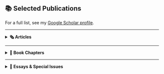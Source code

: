 ## 📚 Selected Publications

For a full list, see my [Google Scholar profile](https://scholar.google.com/citations?user=8jtmeYUAAAAJ&hl=en).

---

<details>
<summary><strong>🗞️ Articles</strong></summary>

<img src="pub5.png" alt="The ‘Ambroise Affair’: White Women, Black Men, and the Limits of Métissage in Revolution-Era Réunion" width="200"/>  
**[The ‘Ambroise Affair’...](https://drive.google.com/file/d/13HDaWQDQkAgnthVORFdYn4tqqhlsAguF/view?usp=sharing)**

<img src="pub1.png" alt="Église, État, et Esclavage : Les familles vendues comme « biens nationaux » à l’île de La Réunion pendant la Révolution française" width="200"/>  
**[Église, État, et Esclavage...](https://www.portail-esclavage-reunion.fr/documentaires/l-esclavage/leglise-et-lesclavage/eglise-etat-et-esclavage-les-familles-vendues-comme-biens-nationaux-a-lile-de-la-reunion-pendant-la-revolution-francaise/)**

<img src="pub0.jpg" alt="Looking for “Petit Jean”: Legacies of French-Colonial Louisiana in Arkansas" width="200"/>  
**[Looking for “Petit Jean”...](https://64parishes.org/looking-for-petit-jean)**

</details>

---

<details>
<summary><strong>📘 Book Chapters</strong></summary>

<img src="pub2.png" alt="Gender, Family, and Social Control: The Catholic Clergy and Slavery in the Eighteenth-Century Mascarenes" width="200"/>  
**[Gender, Family, and Social Control...](https://drive.google.com/file/d/1wrS2phtMkgjha5g6sPnsUbgIQzGT8S3Z/view?usp=sharing)**

<img src="pub3.png" alt="‘Free and Naturalized Frenchwomen’: Gender and the Politics of Race on Revolution-Era Bourbon Island" width="200"/>  
**[‘Free and Naturalized Frenchwomen’...](https://drive.google.com/file/d/1ro_OSNdbyXvhlbsgDIOxa0Bu_vPYurnD/view?usp=sharing)**

<img src="pub7.png" alt="‘A Thousand Prejudices’: French Habitants and Catholic Missionaries in the Making of the Old Northwest, 1795–1805" width="200"/>  
**[‘A Thousand Prejudices’...](https://drive.google.com/file/d/11tlLSyZsk0CGviQG3r8ItdsuyUudYvXS/view?usp=sharing)**

</details>

---

<details>
<summary><strong>📑 Essays & Special Issues</strong></summary>

<img src="pub0.png" alt="Gender in Slave and Post-Emancipation Societies" width="200"/>  
**[Gender in Slave and Post-Emancipation...](https://doi.org/10.4000/11oa3)**

<img src="pub4.png" alt="France and its Empire in the Indian Ocean" width="200"/>  
**[France and its Empire in the Indian Ocean...](https://drive.google.com/file/d/1E-aXR8FHurDIJGhWrcERDPEunQA0EhkR/view?usp=sharing)**

<img src="pub6.png" alt="Instructions du Ministère de la Marine, concernant la tolérance envers l’islam et l’hindouisme dans les colonies françaises de l’Océan indien sous l’Ancien Régime" width="200"/>  
**[Instructions du Ministère de la Marine...](https://www.cairn.info/revue-outre-mers-2015-2-page-285.htm)**

</details>
